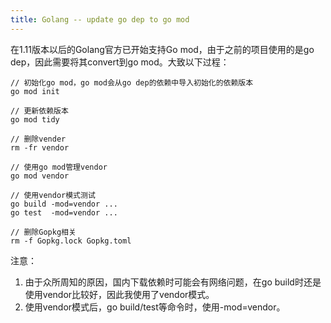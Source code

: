 ```yaml
---
title: Golang -- update go dep to go mod
---
```


在1.11版本以后的Golang官方已开始支持Go mod，由于之前的项目使用的是go dep，因此需要将其convert到go mod。大致以下过程：

```
// 初始化go mod，go mod会从go dep的依赖中导入初始化的依赖版本
go mod init

// 更新依赖版本
go mod tidy

// 删除vender
rm -fr vendor

// 使用go mod管理vendor
go mod vendor

// 使用vendor模式测试
go build -mod=vendor ...
go test  -mod=vendor ...

// 删除Gopkg相关
rm -f Gopkg.lock Gopkg.toml
```

注意：
1. 由于众所周知的原因，国内下载依赖时可能会有网络问题，在go build时还是使用vendor比较好，因此我使用了vendor模式。
2. 使用vendor模式后，go build/test等命令时，使用-mod=vendor。

